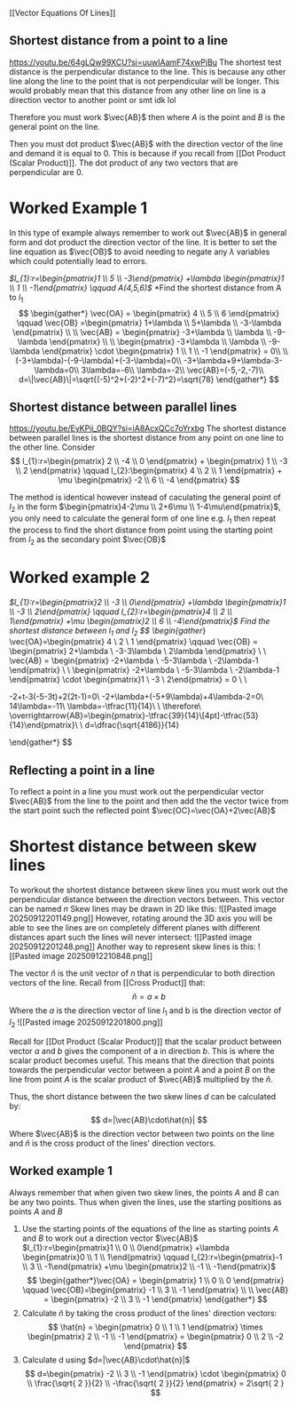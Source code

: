 [[Vector Equations Of Lines]] 
## Shortest distance from a point to a line
https://youtu.be/64gLQw99XCU?si=uuwIAamF74xwPjBu
The shortest test distance is the perpendicular distance to the line. 
This is because any other line along the line to the point that is not perpendicular will be longer. This would probably mean that this distance from any other line on line is a direction vector to another point or smt idk lol

Therefore you must work $\vec{AB}$ then where $A$ is the point and $B$ is the general point on the line. 

Then you must dot product $\vec{AB}$ with the direction vector of the line and demand it is equal to 0. This is because if you recall from [[Dot Product (Scalar Product)]]. The dot product of any two vectors that are perpendicular are 0.

# Worked Example 1

In this type of example always remember to work out $\vec{AB}$ in general form and dot product the direction vector of the line. It is better to set the line equation as $\vec{OB}$ to avoid needing to negate any $\lambda$ variables which could potentially lead to errors. 


*$l_{1}:r=\begin{pmatrix}1 \\ 5 \\ -3\end{pmatrix} +\lambda \begin{pmatrix}1 \\ 1 \\ -1\end{pmatrix} \qquad A(4,5,6)$*
*Find the shortest distance from A to $l_{1}$
$$
\begin{gather*}
\vec{OA} = \begin{pmatrix}
4 \\
5 \\
6
\end{pmatrix} \qquad \vec{OB} =\begin{pmatrix}
1+\lambda \\
5+\lambda \\
-3-\lambda
\end{pmatrix} \\ \\
\vec{AB} = \begin{pmatrix}
-3+\lambda \\
\lambda \\
-9-\lambda
\end{pmatrix} \\ \\
\begin{pmatrix}
-3+\lambda \\
\lambda \\
-9-\lambda
\end{pmatrix} \cdot \begin{pmatrix}
1 \\
1 \\
-1
\end{pmatrix} = 0\\ \\
(-3+\lambda)-(-9-\lambda)+(-3-\lambda)=0\\
-3+\lambda+9+\lambda-3-\lambda=0\\
3\lambda=-6\\
\lambda=-2\\
\vec{AB}=(-5,-2,-7)\\
d=\|\vec{AB}\|=\sqrt{(-5)^2+(-2)^2+(-7)^2}=\sqrt{78}
\end{gather*}
$$

## Shortest distance between parallel lines
https://youtu.be/EyKPii_0BQY?si=iA8AcxQCc7oYrxbg
The shortest distance between parallel lines is the shortest distance from any point on one line to the other line. Consider
$$
l_{1}:r=\begin{pmatrix}
2 \\
-4 \\
0
\end{pmatrix} + \begin{pmatrix}
1 \\
-3 \\
2
\end{pmatrix} \qquad l_{2}:\begin{pmatrix}
4 \\
2 \\
1
\end{pmatrix} + \mu \begin{pmatrix}
-2 \\
6 \\
-4
\end{pmatrix}
$$

The method is identical however instead of  caculating the general point of $l_{2}$ in the form $\begin{pmatrix}4-2\mu \\ 2+6\mu \\ 1-4\mu\end{pmatrix}$, you only need to calculate the general form of one line e.g. $l_{1}$ then repeat the process to find the short distance from point using the starting point from $l_{2}$ as the secondary point $\vec{OB}$

# Worked example 2

*$l_{1}:r=\begin{pmatrix}2 \\ -3 \\ 0\end{pmatrix} +\lambda \begin{pmatrix}1 \\ -3 \\ 2\end{pmatrix} \qquad l_{2}:r=\begin{pmatrix}4 \\ 2 \\ 1\end{pmatrix} +\mu \begin{pmatrix}2 \\ 6 \\ -4\end{pmatrix}$ 
Find the shortest distance between $l_{1}$ and $l_{2}$
$$
\begin{gather*}
\vec{OA}=\begin{pmatrix}
4 \\
2 \\
1
\end{pmatrix} \qquad  \vec{OB} = \begin{pmatrix}
2+\lambda \\
-3-3\lambda \\
2\lambda
\end{pmatrix}  \\ \\
\vec{AB} = \begin{pmatrix}
-2+\lambda \\
-5-3\lambda \\
-2\lambda-1
\end{pmatrix} \\ \\
\begin{pmatrix}
-2+\lambda \\
-5-3\lambda \\
-2\lambda-1
\end{pmatrix} \cdot \begin{pmatrix}1 \\ -3 \\ 2\end{pmatrix} = 0 \\ \\

-2+t-3(-5-3t)+2(2t-1)=0\\
-2+\lambda+(-5+9\lambda)+4\lambda-2=0\\
14\lambda=-11\\
\lambda=-\tfrac{11}{14}\\ \\
\therefore\ \overrightarrow{AB}=\begin{pmatrix}-\tfrac{39}{14}\\[4pt]-\tfrac{53}{14}\end{pmatrix}\\ \\
d=\dfrac{\sqrt{4186}}{14}

\end{gather*}
$$


## Reflecting a point in a line
To reflect a point in a line you must work out the perpendicular vector $\vec{AB}$ from the line to the point and then add the the vector twice from the start point such the reflected point $\vec{OC}=\vec{OA}+2\vec{AB}$

# Shortest distance between skew lines
To workout the shortest distance between skew lines you must work out the perpendicular distance between the direction vectors between. This vector can be named $n$
Skew lines may be drawn in 2D like this:
![[Pasted image 20250912201149.png]]
However, rotating around the 3D axis you will be able to see the lines are on completely different planes with different distances apart such the lines will never intersect:
![[Pasted image 20250912201248.png]]
Another way to represent skew lines is this:
![[Pasted image 20250912210848.png]]

The vector $\hat{n}$ is the unit vector of $n$ that is perpendicular to both direction vectors of the line.
Recall from [[Cross Product]] that:
$$
\hat{n}=a\times b
$$
Where the $a$ is the direction vector of line $l_{1}$ and b is the direction vector of $l_{2}$
![[Pasted image 20250912201800.png]]

Recall for [[Dot Product (Scalar Product)]] that the scalar product between vector $a$ and $b$ gives the component of a in direction $b$. This is where the scalar product becomes useful. This means that the direction that points towards the perpendicular vector between a point $A$ and a point $B$ on the line from point $A$ is the scalar product of $\vec{AB}$ multiplied by the $\hat{n}$. 

Thus, the short distance between the two skew lines $d$ can be calculated by:
$$
d=|\vec{AB}\cdot\hat{n}|
$$
Where $\vec{AB}$ is the direction vector between two points on the line and $\hat{n}$ is the cross product of the lines' direction vectors.

## Worked example 1

Always remember that when given two skew lines, the points $A$ and $B$ can be any two points. Thus when given the lines, use the starting positions as points $A$ and $B$

1. Use the starting points of the equations of the line as starting points $A$ and $B$ to work out a direction vector $\vec{AB}$
$l_{1}:r=\begin{pmatrix}1 \\ 0 \\ 0\end{pmatrix} +\lambda \begin{pmatrix}0 \\ 1 \\ 1\end{pmatrix} \qquad l_{2}:r=\begin{pmatrix}-1 \\ 3 \\ -1\end{pmatrix} +\mu \begin{pmatrix}2 \\ -1 \\ -1\end{pmatrix}$
$$
\begin{gather*}\vec{OA} = \begin{pmatrix}
1 \\
0 \\
0
\end{pmatrix} \qquad
\vec{OB}=\begin{pmatrix}
-1 \\
3 \\
-1
\end{pmatrix} \\ \\
\vec{AB} = \begin{pmatrix}
-2 \\
3 \\
-1
\end{pmatrix}
\end{gather*}
$$
2. Calculate $\hat{n}$ by taking the cross product of the lines' direction vectors:
$$
\hat{n} = \begin{pmatrix}
0 \\
1 \\
1
\end{pmatrix} \times \begin{pmatrix}
2 \\
-1 \\
-1
\end{pmatrix} = \begin{pmatrix}
0 \\
2 \\
-2
\end{pmatrix}
$$
3. Calculate d using $d=|\vec{AB}\cdot\hat{n}|$
$$
d=\begin{pmatrix}
-2 \\
3 \\
-1
\end{pmatrix} \cdot \begin{pmatrix}
0 \\
\frac{\sqrt{ 2 }}{2}  \\
-\frac{\sqrt{ 2 }}{2}  
\end{pmatrix} = 2\sqrt{ 2 }
$$
